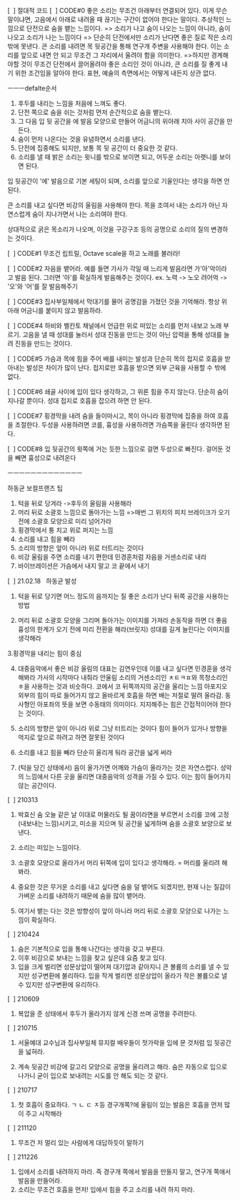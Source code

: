 [  ] 절대적 코드
[  ] CODE#0 좋은 소리는 무조건 아래부터 연결되어 있다.
이게 무슨 말이냐면, 고음에서 아래로 내려올 때 끊기는 구간이 없어야 한다는 말이다.
추상적인 느낌으로 단전으로 숨을 뱉는 느낌이다.
=> 소리가 나고 숨이 나오는 느낌이 아니라, 숨이 나오고 소리가 나는 느낌이다
=> 단순히 단전에서만 소리가 난다면 좋은 질로 작은 소리 밖에 못낸다. 큰 소리를 내려면 목 뒷공간을 통해 연구개 주변을 사용해야 한다.
이는 소리를 앞으로 내면 안 되고 무조건 그 자리에서 울려야 함을 의미한다.
=>하지만 경계해야할 것이 무조건 단전에서 끌어올려야 좋은 소리인 것이 아니라, 큰 소리를 질 좋게 내기 위한 조건임을 알아야 한다.
표현, 예술의 측면에서는 어떻게 내든지 상관 없다.



ㅡㅡㅡdefalte순서
1. 후두를 내리는 느낌을 처음에 느껴도 좋다.
2. 단전 쪽으로 숨을 쉬는 것처럼 먼저 순간적으로 숨을 뱉는다.
3. 그 다음 입 뒷 공간을 에 발음 모양으로 만들어 어금니의 위아래 치아 사이 공간을 만든다.
4. 숨이 먼저 나온다는 것을 유념하면서 소리를 낸다.
5. 단전에 집중해도 되지만, 보통 목 뒷 공간이 더 중요한 것 같다.
6. 소리를 낼 때 밝은 소리는 윗니를 밖으로 보이면 되고, 어두운 소리는 아랫니를 보이면 된다. 

입 뒷공간이 '에' 발음으로 기본 세팅이 되며, 소리를 앞으로 기울인다는 생각을 하면 안 된다. 

큰 소리를 내고 싶다면 비강의 울림을 사용해야 한다. 목을 조여서 내는 소리가 아닌 자연스럽게 숨이 지나가면서 나는 소리여야 한다. 

상대적으로 굵은 목소리가 나오며, 이것을 구강구조 등의 공명으로 소리의 질의 변경하는 것이다.


[  ] CODE#1 무조건 립트릴, Octave scale을 하고 노래를 불러라! 

[  ] CODE#2 자음을 뱉어라. 
예를 들면 가사가 각일 때 느리게 발음라면 가'아'악이라고 발음 된다. 그러면 '아'를 확실하게 발음해주는 것이다.
ex. 노력 -> 노오 려어억 -> '오'와 '어'를 잘 발음해주기 

[  ] CODE#3 집사부일체에서 막대기를 물어 공명감을 가졌던 것을 기억해라.
항상 위아래 어금니를 붙이지 않고 발음하라. 

[  ] CODE#4 하비와 벨칸토 채널에서 언급한 위로 떠있는 소리를 먼저 내보고 노래 부르기.
고음을 낼 때 성대를 눌러서 성대 진동을 만드는 것이 아닌 압력을 통해 성대를 늘려 진동을 만드는 것이다. 

[  ] CODE#5 가슴과 목에 힘을 주어 배를 내미는 발성과 단순히 목의 접지로 호흡을 받아내는 발성은 차이가 많이 난다. 접지로만 호흡을 받으면 외부 근육을 사용할 수 밖에 없다. 

[  ] CODE#6 
쇄골 사이에 입이 있다 생각하고, 그 위론 힘을 주지 않는다.
단순히 숨이 지나갈 뿐이다.
성대 접지로 호흡을 잡으려 하면 안 된다. 

[  ] CODE#7
횡경막을 내려 숨을 들이마시고, 목이 아니라 횡경막에 집중을 하여 호흡을 조절한다.
두성을 사용하려면 코를, 흉성을 사용하려면 가슴쪽을 울린다 생각하면 된다. 

[  ] CODE#8
입 뒷공간의 윗쪽에 거는 듯한 느낌으로 걸면 두성으로 빠진다.
걸어둔 것을 빼면 흉성으로 내려온다




ㅡㅡㅡㅡㅡㅡㅡㅡㅡㅡㅡㅡㅡ 

하동균 보컬프랜즈 팁
1. 턱을 뒤로 당겨라
->후두의 울림을 사용해라
2. 머리 뒤로 소괄호 느낌으로 돌아가는 느낌
=>매번 그 위치의 피치 브레이크가 오기 전에 소괄호 모양으로 미리 넘어가라
3. 횡경막에서 퉁 치고 위로 퍼지는 느낌
4. 소리를 내고 힘을 빼라
5. 소리의 방향은 앞이 아니라 위로 터트리는 것이다
6. 비강 울림을 주면 소리를 내기 편한데 민경훈처럼 자음을 거센소리로 내라
7. 바이브레이션은 가슴에서 내지 말고 코 끝에서 내기

[  ] 21.02.18   하동균 발성
1. 턱을 뒤로 당기면 어느 정도의 음까지는 질 좋은 소리가 난다
뒤쪽 공간을 사용하는 방법 

2. 머리 뒤로 소괄호 모양을 그리며 돌아가는 이미지를 가져라
손동작을 하면 더 좋음
흉성의 한계가 오기 전에 미리 전환을 해라(브릿지)
성대를 길게 늘린다는 이미지를 생각해라 

3.횡경막을 내리는 힘이 중심 

4. 대중음악에서 좋은 비강 울림의 대표는 김연우인데 이를 내고 싶다면 민경훈을 생각해봐라
가사의 시작마다 내줘라
안울림 소리의 거센소리인 ㅊㅌㅋㅍ와
목청소리인 ㅎ을 사용하는 것과 비슷하다.
코에서 코 뒤쪽까지의 공간을 울리는 느낌
아포지오
외부의 힘이 따로 들어가지 않고 올바르게 호흡을 하면 배는 저절로 딸려 올라감.
동사형인 아포좌의 뜻을 보면 수동태의 의미이다. 지지해주는 힘은 간접적이어야 한다는 것이다. 

5. 소리의 방향은 앞이 아니라 위로 그냥 터트리는 것이다
힘이 들어가 있거나 방향을 억지로 앞으로 하려고 하면 잘못된 것이다 

6. 소리를 내고 힘을 빼라
단순히 울리게 둬라
공간을 넓게 써라 

7. (턱을 당긴 상태에서) 음이 올가가면 어깨와 가슴이 올라가는 것은 자연스럽다.
성악의 느낌에서 다른 곳을 울리면 대중음악의 성격을 가질 수 있다. 이는 힘이 들어가지 않는 공간이다. 

[  ] 210313
1. 박효신 숨 오늘 같은 날 이대로 머물러도 될 꿈이라면을 부르면서 소리를 코에 고정(내보내는 느낌)시키고, 미소을 지으며 뒷 공간을 넓게하며 숨을 소괄호 보양으로 보낸다. 

2. 소리는 떠있는 느낌이다. 

3. 소괄호 모양으로 올라가서 머리 뒤쪽에 입이 있다고 생각해라. = 머리를 울리려 해봐라. 

4. 중요한 것은 무거운 소리를 내고 싶다면 숨을 덜 뱉어도 되겠지만, 현재 나는 질감이 가벼운 소리를 내려하기 때문에 숨을 많이 뱉어라. 

5. 여기서 뱉는 다는 것은 방향성이 앞이 아니라 머리 뒤로 소괄호 모양으로 나가는 느낌이 확실하다.


[  ] 210424
1. 숨은 기본적으로 입을 통해 나간다는 생각을 갖고 부른다.
2. 이후 비강으로 보내는 느낌을 찾고 싶은데 요즘 찾고 있다.
3. 입을 크게 벌리면 성문상압이 떨어져 대기압과 같아지니 큰 볼륨의 소리를 낼 수 있지만 성구변환에 불리하다. 
입을 작게 벌리면 성문상압이 올라가 작은 볼륨으로 낼 수 있지만 성구변환에 유리하다.


[  ] 210609
1. 복압을 준 상태에서 후두가 올라가지 않게 신경 쓰며 공명을 주려한다.

[  ] 210715
1. 서울예대 교수님과 집사부일체 뮤지컬 배우들이 젓가락을 입에 문 것처럼 입 뒷공간을 넓혀라. 

2. 계속 뒷공간 비강에 갈고리 모양으로 공명을 울리려고 해라. 숨은 자동으로 입으로 나가니 굳이 입으로 보내려는 시도를 안 해도 되는 것 같다. 

[  ] 210717
1. 첫 호흡이 중요하다.
ㄱ ㄴ ㄷ ㅈ등 경구개쪽?에 울림이 있는 발음은 호흡을 먼저 많이 주고 시작해라

[  ] 211120
1. 무조건 저 멀리 있는 사람에게 대답하듯이 말하기 

[  ] 211226
1. 입에서 소리를 내려하지 마라. 즉 경구개 쪽에서 발음을 만들지 말고, 연구개 쪽애서 발음을 만들어라.
2. 소리는 무조건 호흡을 먼저! 입에서 힘을 주고 소리를 내려 하지 마라. 
